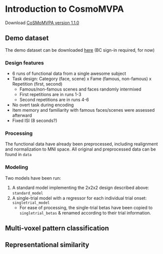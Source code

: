 # Introduction to CosmoMVPA
Download [CoSMoMVPA version 1.1.0](https://github.com/CoSMoMVPA/CoSMoMVPA/releases/tag/v.1.1.0)

## Demo dataset
The demo dataset can be downloaded [here](https://drive.google.com/open?id=0B3ALgJ4N0EPWbGl5QmNQRl9uR0E) (BC sign-in required, for now)

### Design features
- 6 runs of functional data from a single awesome subject
- Task design: Category (face, scene) x Fame (famous, non-famous) x Repetition (first, second)
  - Famous/non-famous scenes and faces randomly intermixed
  - First repetitions are in runs 1-3
  - Second repetitions are in runs 4-6
- No overt task during encoding
- Item memory and familiarity with famous faces/scenes were assessed afterward
- Fixed ISI (8 seconds?)

### Processing
The functional data have already been preprocessed, including realignment and normalization to MNI space. All original and preprocessed data can be found in `data`

### Modeling
Two models have been run:

1. A standard model implementing the 2x2x2 design described above: `standard_model`
2. A single-trial model with a regressor for each individual trial onset: `singletrial_model`
   - For ease of processing, the single-trial betas have been copied to `singletrial_betas` & renamed according to their trial information.

## Multi-voxel pattern classification

## Representational similarity


